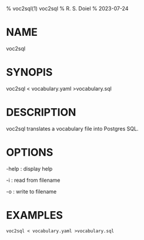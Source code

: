 % voc2sql(1) voc2sql
% R. S. Doiel
% 2023-07-24

# NAME

voc2sql

# SYNOPIS

voc2sql < vocabulary.yaml >vocabulary.sql

# DESCRIPTION

voc2sql translates a vocabulary file into Postgres SQL.

# OPTIONS

-help
: display help

-i
: read from filename

-o
: write to filename

# EXAMPLES

~~~
voc2sql < vocabulary.yaml >vocabulary.sql
~~~


